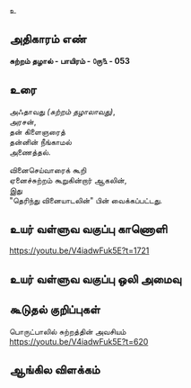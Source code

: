 உ


## அதிகாரம் எண்

**சுற்றம் தழால் - பாயிரம் - ௦ரு௩ - 053**

## உரை

அஃதாவது _(சுற்றம் தழாலாவது)_,  
அரசன்,  
தன் கிளைஞரைத்  
தன்னின் நீங்காமல்  
அணைத்தல்.  

வினைசெய்வாரைக் 
கூறி  
ஏனைச்சுற்றம் கூறுகின்றார் ஆகலின்,  
இது  
"தெரிந்து வினையாடலின்" பின் வைக்கப்பட்டது.


## உயர் வள்ளுவ வகுப்பு காணொளி

https://youtu.be/V4iadwFuk5E?t=1721

## உயர் வள்ளுவ வகுப்பு ஒலி அமைவு 


## கூடுதல் குறிப்புகள்

பொருட்பாலில் சுற்றத்தின் அவசியம்   
https://youtu.be/V4iadwFuk5E?t=620

## ஆங்கில விளக்கம்

